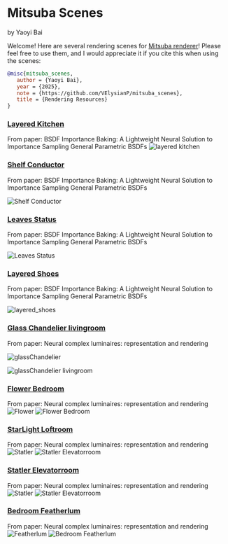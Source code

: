 # Mitsuba Scenes
by Yaoyi Bai

Welcome! Here are several rendering scenes for [Mitsuba renderer](https://www.mitsuba-renderer.org/)! Please feel free to use them, and I would appreciate it if you cite this when using the scenes:

```bibtex
@misc{mitsuba_scenes,
   author = {Yaoyi Bai},
   year = {2025},
   note = {https://github.com/VElysianP/mitsuba_scenes},
   title = {Rendering Resources}
}
```

### [Layered Kitchen](layered_kitchen) 
From paper: BSDF Importance Baking: A Lightweight Neural Solution to Importance Sampling General Parametric BSDFs
![layered kitchen](layered_kitchen/layered_kitchen_GT.png)

### [Shelf Conductor](shelf_conductor) 
From paper: BSDF Importance Baking: A Lightweight Neural Solution to Importance Sampling General Parametric BSDFs

![Shelf Conductor](shelf_conductor/all_shelf_mixrough_MIS2048.png)

### [Leaves Status](leaves_status) 
From paper: BSDF Importance Baking: A Lightweight Neural Solution to Importance Sampling General Parametric BSDFs

![Leaves Status](leaves_status/leaves_GT.png)

### [Layered Shoes](layered_shoes) 
From paper: BSDF Importance Baking: A Lightweight Neural Solution to Importance Sampling General Parametric BSDFs

![layered_shoes](layered_shoes/layered_shoes_ref4096.png)


### [Glass Chandelier livingroom](glassChandelier_livingroom) 
From paper: Neural complex luminaires: representation and rendering

![glassChandelier](glassChandelier_livingroom/env_glassChandelier.png)

![glassChandelier livingroom](glassChandelier_livingroom/livingroom_glassChandelier_specular_4k.png)

### [Flower Bedroom](flower_bedroom) 
From paper: Neural complex luminaires: representation and rendering
![Flower](flower_bedroom/flower_lum_only128.png)
![Flower Bedroom](flower_bedroom/bedroom_flower720p4k.png)

### [StarLight Loftroom](starLight_loftroom) 
From paper: Neural complex luminaires: representation and rendering
![Statler](starLight_loftroom/star_lumonly.png)
![Statler Elevatorroom](starLight_loftroom/bdpt1k.png)

### [Statler Elevatorroom](statler_elevatorroom) 
From paper: Neural complex luminaires: representation and rendering
![Statler](statler_elevatorroom/statler_lum_only_env.png)
![Statler Elevatorroom](statler_elevatorroom/bdpt1k.png)


### [Bedroom Featherlum](bedroom_featherlum) 
From paper: Neural complex luminaires: representation and rendering
![Featherlum](bedroom_featherlum/feather_lum_only_1k.png)
![Bedroom Featherlum](bedroom_featherlum/bdpt4k.png)

